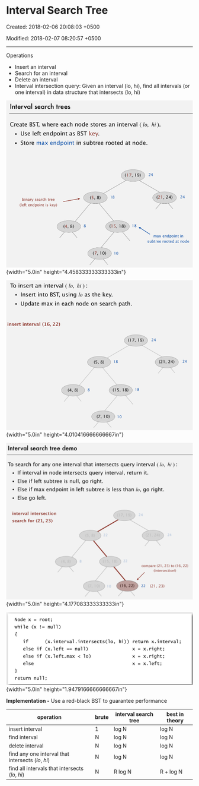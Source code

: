 # Interval Search Tree

Created: 2018-02-06 20:08:03 +0500

Modified: 2018-02-07 08:20:57 +0500

---

Operations
-   Insert an interval
-   Search for an interval
-   Delete an interval
-   Interval intersection query: Given an interval (lo, hi), find all intervals (or one interval) in data structure that intersects (lo, hi)



![Interval search trees Create BST, where each node stores an interval (10, hi). • Use left endpoint as BST key. • Store max endpoint in subtree rooted at node. (17, 19) 24 (21, 24) 24 binary search tree (left endpoint is key) 8 (7, 10) 18 (15, 18) 10 18 max endpoint in subtree rooted at node ](media/Interval-Search-Tree-image1.png){width="5.0in" height="4.458333333333333in"}



![To insert an interval (10, hi): • Insert into BST, using 10 as the key. Update max in each node on search path. insert interval (16, 22) (1 7, 19) 24 (21, 24) 24 8 (7, 10) 18 (1 5, 18) 10 18 ](media/Interval-Search-Tree-image2.png){width="5.0in" height="4.010416666666667in"}



![Interval search tree demo To search for any one interval that intersects query interval (10, hi) : • If interval in node intersects query interval, return it. • Else if left subtree is null, go right. • Else if max endpoint in left subtree is less than 10, go right. (16, 22) • Else go left. interval intersection search for (21, 23) 8 22 10 24 24 22 compare (21 , 23) to (16, 22) 22 (intersection!) (21, 23) ](media/Interval-Search-Tree-image3.png){width="5.0in" height="4.177083333333333in"}



![Node x = root; while (x if else if else if else null) (x. interval . intersects(lo, (x. left --- --- null) (x. left. max < 10) hi)) return x. interval ; x = x. right; x = x. right; x = x. left; return null; ](media/Interval-Search-Tree-image4.png){width="5.0in" height="1.9479166666666667in"}



**Implementation -** Use a red-black BST to guarantee performance



| operation                                          | brute | interval search tree | best in theory |
|---------------------------------|----------|------------------|-------------|
| insert interval                                    | 1     | log N                | log N          |
| find interval                                      | N     | log N                | log N          |
| delete interval                                    | N     | log N                | log N          |
| find any one interval that intersects (*lo*, *hi*) | N     | log N                | log N          |
| find all intervals that intersects (*lo*, *hi*)    | N     | R log N              | R + log N      |








